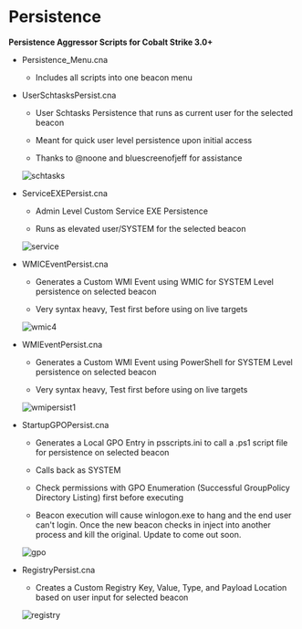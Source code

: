 # Persistence 

**Persistence Aggressor Scripts for Cobalt Strike 3.0+**

* Persistence_Menu.cna
   
   * Includes all scripts into one beacon menu

* UserSchtasksPersist.cna

    * User Schtasks Persistence that runs as current user for the selected beacon
    
    * Meant for quick user level persistence upon initial access
    
    * Thanks to @noone and bluescreenofjeff for assistance
    
    ![schtasks](https://cloud.githubusercontent.com/assets/27856212/26449039/2b43a742-411e-11e7-8ac4-f003c8060654.PNG)
    
* ServiceEXEPersist.cna

    * Admin Level Custom Service EXE Persistence
    
    * Runs as elevated user/SYSTEM for the selected beacon
    
    ![service](https://cloud.githubusercontent.com/assets/27856212/26449045/2e4a13c2-411e-11e7-83e4-2b57babdbbdd.PNG)
    
* WMICEventPersist.cna
    
    * Generates a Custom WMI Event using WMIC for SYSTEM Level persistence on selected beacon

    * Very syntax heavy, Test first before using on live targets
    
    ![wmic4](https://cloud.githubusercontent.com/assets/27856212/25680015/5eeab692-301d-11e7-8b85-914fe928e426.PNG)
    
* WMIEventPersist.cna

    * Generates a Custom WMI Event using PowerShell for SYSTEM Level persistence on selected beacon

    * Very syntax heavy, Test first before using on live targets
    
    ![wmipersist1](https://cloud.githubusercontent.com/assets/27856212/26449054/36d33172-411e-11e7-818d-7f0702a40712.PNG)

* StartupGPOPersist.cna
   
   * Generates a Local GPO Entry in psscripts.ini to call a .ps1 script file for persistence on selected beacon
   
   * Calls back as SYSTEM
   
   * Check permissions with GPO Enumeration (Successful GroupPolicy Directory Listing) first before executing
   
   * Beacon execution will cause winlogon.exe to hang and the end user can't login. Once the new beacon checks in inject into        another process and kill the original. Update to come out soon.
   
   ![gpo](https://cloud.githubusercontent.com/assets/27856212/26449031/1ffb0aba-411e-11e7-9138-f23de966ac4b.PNG)
    
* RegistryPersist.cna

    * Creates a Custom Registry Key, Value, Type, and Payload Location based on user input for selected beacon
    
    ![registry](https://cloud.githubusercontent.com/assets/27856212/26449228/14f41a48-411f-11e7-8690-3ce3c1541738.PNG)
